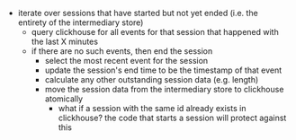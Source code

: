 - iterate over sessions that have started but not yet ended (i.e. the entirety of the intermediary store)
  - query clickhouse for all events for that session that happened with the last X minutes
  - if there are no such events, then end the session
    - select the most recent event for the session
    - update the session's end time to be the timestamp of that event
    - calculate any other outstanding session data (e.g. length)
    - move the session data from the intermediary store to clickhouse atomically
      - what if a session with the same id already exists in clickhouse? the code that starts a session will protect against this


